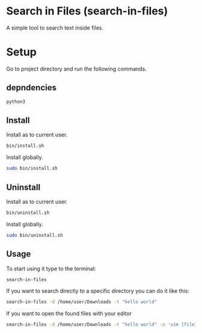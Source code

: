 # Search in Files (search-in-files)
A simple tool to search text inside files.

# Setup
Go to project directory and run the following commands.
## depndencies
```bash
python3
```

## Install
Install as to current user.
```bash
bin/install.sh
```
Install globally.
```bash
sudo bin/install.sh
```
## Uninstall
Install as to current user.
```bash
bin/uninstall.sh
```
Install globally.
```bash
sudo bin/uninstall.sh
```

## Usage
To start using it type to the terminal:
```bash
search-in-files
```
If you want to search directly to a specific directory you can do it like this:
```bash
search-in-files -d /home/user/Downloads -t "hello world"
```
If you want to open the found files with your editor
```bash
search-in-files -d /home/user/Downloads -t "hello world" -o 'vim {file}:{line}'
```
